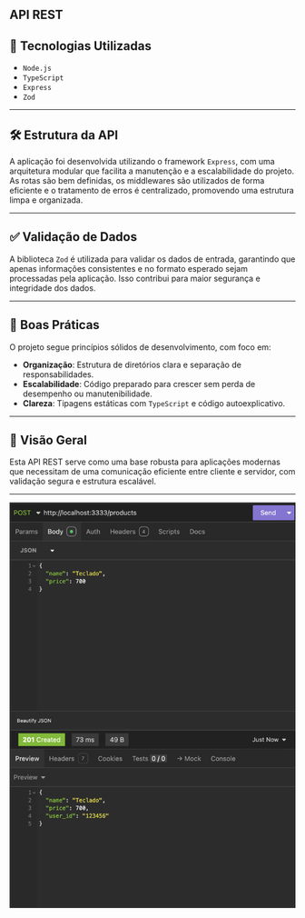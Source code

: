 ## API REST

## 🧩 Tecnologias Utilizadas

- `Node.js`
- `TypeScript`
- `Express`
- `Zod`

---

## 🛠️ Estrutura da API

A aplicação foi desenvolvida utilizando o framework `Express`, com uma arquitetura modular que facilita a manutenção e a escalabilidade do projeto. As rotas são bem definidas, os middlewares são utilizados de forma eficiente e o tratamento de erros é centralizado, promovendo uma estrutura limpa e organizada.

---

## ✅ Validação de Dados

A biblioteca `Zod` é utilizada para validar os dados de entrada, garantindo que apenas informações consistentes e no formato esperado sejam processadas pela aplicação. Isso contribui para maior segurança e integridade dos dados.

---

## 📌 Boas Práticas

O projeto segue princípios sólidos de desenvolvimento, com foco em:

- **Organização**: Estrutura de diretórios clara e separação de responsabilidades.
- **Escalabilidade**: Código preparado para crescer sem perda de desempenho ou manutenibilidade.
- **Clareza**: Tipagens estáticas com `TypeScript` e código autoexplicativo.

---

## 🚀 Visão Geral

Esta API REST serve como uma base robusta para aplicações modernas que necessitam de uma comunicação eficiente entre cliente e servidor, com validação segura e estrutura escalável.

---

<p align="center">
  <img alt="License" src="https://github.com/brunooliveira7/API-Rest/blob/main/assets/API-Rest.png">
</p>
